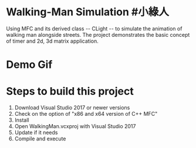 # Walking-Man Simulation #小綠人
Using MFC and its derived class -- CLight -- to simulate the animation of walking man alongside streets.
The project demonstrates the basic concept of timer and 2d, 3d matrix application.  

# Demo Gif

# Steps to build this project
1.	Download Visual Studio 2017 or newer versions
2.	Check on the option of "x86 and x64 version of C++ MFC"
3.	Install
4.	Open WalkingMan.vcxproj with Visual Studio 2017
5.  Update if it needs
6.  Compile and execute
